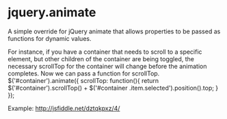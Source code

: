 # jquery.animate
A simple override for jQuery animate that allows properties to be passed as functions for dynamic values.

For instance, if you have a container that needs to scroll to a specific element, but other children of the container are being toggled, the necessary scrollTop for the container will change before the animation completes. Now we can pass a function for scrollTop. 
$('#container').animate({
  scrollTop: function(){
    return $('#container').scrollTop() + $('#container .item.selected').position().top;
  }
});

Example: http://jsfiddle.net/dztqkpxz/4/
